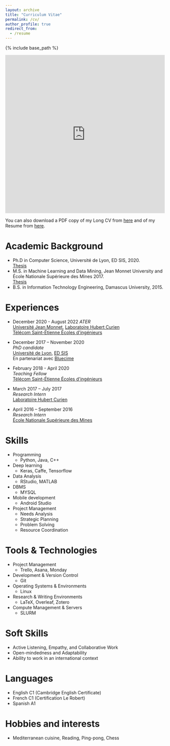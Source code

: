 ```yaml
---
layout: archive
title: "Curriculum Vitae"
permalink: /cv/
author_profile: true
redirect_from:
  - /resume
---
```


{% include base_path %}

<iframe src="https://halqasir.github.io/files/CV.pdf" width="100%" height="500" frameborder="no" border="0" marginwidth="0" marginheight="0"></iframe>

You can also download a PDF copy of my Long CV from [here](http://halqasir.github.io/files/LongCVEN11.pdf) and of my Resume from [here](http://halqasir.github.io/files/CV.pdf).

Academic Background
======
* Ph.D in Computer Science, Université de Lyon, ED SIS, 2020.  
[Thesis](https://www.theses.fr/2020LYSES045)
* M.S. in Machine Learning and Data Mining, Jean Monnet University and École Nationale Supérieure des Mines 2017.  
[Thesis](http://halqasir.github.io/files/m2_thesis.pdf)
* B.S. in Information Technology Engineering, Damascus University, 2015.


Experiences
======
* December 2020 - August 2022
  <i>ATER</i>  
  [Université Jean Monnet](https://www.univ-st-etienne.fr),  [Laboratoire Hubert Curien](https://laboratoirehubertcurien.univ-st-Étienne.fr/en/index.html)  
  [Télécom Saint-Étienne Écoles d'ingénieurs](https://www.telecom-st-Étienne.fr/)

* December 2017 – November 2020  
  <i>PhD candidate</i>  
  [Université de Lyon](https://universite-lyon.fr/),  [ED SIS](https://edsis.universite-lyon.fr/)  
  En partenariat avec [Bluecime](https://www.bluecime.com/)

* February 2018 - April 2020  
  <i>Teaching Fellow</i>  
  [Télécom Saint-Étienne Écoles d'ingénieurs](https://www.telecom-st-Étienne.fr/)

* March 2017 – July 2017  
  <i>Research Intern</i>  
  [Laboratoire Hubert Curien](https://laboratoirehubertcurien.univ-st-Étienne.fr/en/index.html)  

* April 2016 – September 2016  
  <i>Research Intern</i>  
  [École Nationale Supérieure des Mines](https://www.mines-stetienne.fr/)
  
Skills
======
* Programming
  * Python, Java, C++ 
* Deep learning
  * Keras, Caffe, Tensorflow
* Data Analysis
  * RStudio, MATLAB
* DBMS
  * MYSQL
* Mobile development
  * Android Studio
* Project Management
  * Needs Analysis
  * Strategic Planning
  * Problem Solving
  * Resource Coordination

Tools & Technologies
======
* Project Management
    * Trello, Asana, Monday
* Development & Version Control
    * Git
* Operating Systems & Environments
    * Linux
* Research & Writing Environments
    * LaTeX, Overleaf, Zotero
* Compute Management & Servers
    * SLURM


Soft Skills
======
* Active Listening, Empathy, and Collaborative Work 
* Open-mindedness and Adaptability
* Ability to work in an international context

Languages
======
* English C1 (Cambridge English Certificate)
* French  C1 (Certification Le Robert)
* Spanish A1

Hobbies and interests
======
* Mediterranean cuisine, Reading, Ping-pong, Chess


